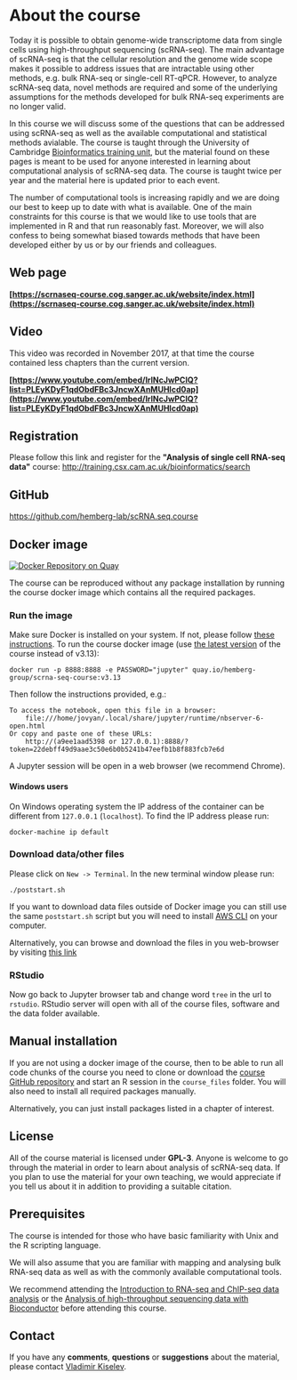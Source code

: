# About the course

Today it is possible to obtain genome-wide transcriptome data from single cells using high-throughput sequencing (scRNA-seq). The main advantage of scRNA-seq is that the cellular resolution and the genome wide scope makes it possible to address issues that are intractable using other methods, e.g. bulk RNA-seq or single-cell RT-qPCR. However, to analyze scRNA-seq data, novel methods are required and some of the underlying assumptions for the methods developed for bulk RNA-seq experiments are no longer valid.

In this course we will discuss some of the questions that can be addressed using scRNA-seq as well as the available computational and statistical methods avialable. The course is taught through the University of Cambridge <a href="http://training.csx.cam.ac.uk/bioinformatics/" target="blank">Bioinformatics training unit</a>, but the material found on these pages is meant to be used for anyone interested in learning about computational analysis of scRNA-seq data. The course is taught twice per year and the material here is updated prior to each event.

The number of computational tools is increasing rapidly and we are doing our best to keep up to date with what is available. One of the main constraints for this course is that we would like to use tools that are implemented in R and that run reasonably fast. Moreover, we will also confess to being somewhat biased towards methods that have been developed either by us or by our friends and colleagues. 

## Web page

__[https://scrnaseq-course.cog.sanger.ac.uk/website/index.html](https://scrnaseq-course.cog.sanger.ac.uk/website/index.html)__

## Video

This video was recorded in November 2017, at that time the course contained less chapters than the current version.

__[https://www.youtube.com/embed/IrlNcJwPClQ?list=PLEyKDyF1qdObdFBc3JncwXAnMUHlcd0ap](https://www.youtube.com/embed/IrlNcJwPClQ?list=PLEyKDyF1qdObdFBc3JncwXAnMUHlcd0ap)__

## Registration  

Please follow this link and register for the __"Analysis of single cell RNA-seq data"__ course:
<a href="http://training.csx.cam.ac.uk/bioinformatics/search" target="blank">http://training.csx.cam.ac.uk/bioinformatics/search</a>

## GitHub
<a href="https://github.com/hemberg-lab/scRNA.seq.course" target="blank">https://github.com/hemberg-lab/scRNA.seq.course</a>

## Docker image

[![Docker Repository on Quay](https://quay.io/repository/hemberg-group/scrna-seq-course/status "Docker Repository on Quay")](https://quay.io/repository/hemberg-group/scrna-seq-course)

The course can be reproduced without any package installation by running the course docker image which contains all the required packages.

### Run the image
Make sure Docker is installed on your system. If not, please follow [these instructions](https://docs.docker.com/engine/installation/). To run the course docker image (use [the latest version](https://quay.io/repository/hemberg-group/scrna-seq-course?tab=tags) of the course instead of v3.13):

```
docker run -p 8888:8888 -e PASSWORD="jupyter" quay.io/hemberg-group/scrna-seq-course:v3.13
```

Then follow the instructions provided, e.g.:
```
To access the notebook, open this file in a browser:
    file:///home/jovyan/.local/share/jupyter/runtime/nbserver-6-open.html
Or copy and paste one of these URLs:
    http://(a9ee1aad5398 or 127.0.0.1):8888/?token=22debff49d9aae3c50e6b0b5241b47eefb1b8f883fcb7e6d
```

A Jupyter session will be open in a web browser (we recommend Chrome).

#### Windows users

On Windows operating system the IP address of the container can be different from `127.0.0.1` (`localhost`). To find the IP address please run:
```
docker-machine ip default
```

### Download data/other files

Please click on `New -> Terminal`. In the new terminal window please run:
```
./poststart.sh
```

If you want to download data files outside of Docker image you can still use the same `poststart.sh` script but you will need to install [AWS CLI](https://docs.aws.amazon.com/cli/latest/userguide/install-bundle.html) on your computer.

Alternatively, you can browse and download the files in you web-browser by visiting [this link](https://scrnaseq-course.cog.sanger.ac.uk/index.html?prefix=data/)

### RStudio

Now go back to Jupyter browser tab and change word `tree` in the url to `rstudio`. RStudio server will open with all of the course files, software and the data folder available.

## Manual installation

If you are not using a docker image of the course, then to be able to run all code chunks of the course you need to clone or download the [course GitHub repository](https://github.com/hemberg-lab/scRNA.seq.course) and start an R session in the `course_files` folder. You will also need to install all required packages manually.

Alternatively, you can just install packages listed in a chapter of interest.

## License
All of the course material is licensed under <b>GPL-3</b>. Anyone is welcome to go through the material in order to learn about analysis of scRNA-seq data. If you plan to use the material for your own teaching, we would appreciate if you tell us about it in addition to providing a suitable citation.

## Prerequisites

The course is intended for those who have basic familiarity with Unix and the R scripting language.

We will also assume that you are familiar with mapping and analysing bulk RNA-seq data as well as with the commonly available computational tools.

We recommend attending the [Introduction to RNA-seq and ChIP-seq data analysis](http://training.csx.cam.ac.uk/bioinformatics/search) or the [Analysis of high-throughput sequencing data with Bioconductor](http://training.csx.cam.ac.uk/bioinformatics/search) before attending this course.

## Contact

If you have any __comments__, __questions__ or __suggestions__ about the material, please contact <a href="mailto:vladimir.yu.kiselev@gmail.com">Vladimir Kiselev</a>.

